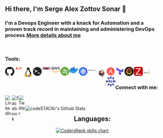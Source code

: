## Hi there, I'm Serge Alex Zottov Sonar 👋

### I'm a Devops Engineer with a knack for Automation and a proven track record in maintaining and administering DevOps process.[More details about me][alex_sonar]


[alex_sonar]: https://alexsonar.github.io/




<br />

### Tools:

[<img align="left" alt="GitHub" width="30px" src="https://raw.githubusercontent.com/alexsonar/AlexSonar/master/Tools_icons/github.png" />][alex_sonar]
[<img align="left" alt="Git" width="30px" src="https://raw.githubusercontent.com/alexsonar/AlexSonar/master/Tools_icons/git.png" />][alex_sonar]
[<img align="left" alt="Linux" width="30px" src="https://raw.githubusercontent.com/alexsonar/AlexSonar/master/Tools_icons/linux.png" />][alex_sonar]
[<img align="left" alt="Bash" width="30px" src="https://raw.githubusercontent.com/alexsonar/AlexSonar/master/Tools_icons/terminal.png" />][alex_sonar]
[<img align="left" alt="Maven" width="30px" src="https://raw.githubusercontent.com/alexsonar/AlexSonar/master/Tools_icons/maven.jpg" />][alex_sonar]
[<img align="left" alt="AWS" width="30px" src="https://raw.githubusercontent.com/alexsonar/AlexSonar/master/Tools_icons/aws.png" />][alex_sonar]
[<img align="left" alt="JFrog" width="30px" src="https://raw.githubusercontent.com/alexsonar/AlexSonar/master/Tools_icons/jfrog.png" />][alex_sonar]
[<img align="left" alt="Docker" width="30px" src="https://raw.githubusercontent.com/alexsonar/AlexSonar/master/Tools_icons/docker.png" />][alex_sonar]
[<img align="left" alt="Kubernetes" width="30px" src="https://raw.githubusercontent.com/alexsonar/AlexSonar/master/Tools_icons/kubernetes.png" />][alex_sonar]
[<img align="left" alt="Nexus" width="30px" src="https://raw.githubusercontent.com/alexsonar/AlexSonar/master/Tools_icons/nexus.png" />][alex_sonar]
[<img align="left" alt="Jenkins" width="30px" src="https://raw.githubusercontent.com/alexsonar/AlexSonar/master/Tools_icons/jenkins.png" />][alex_sonar]
[<img align="left" alt="Ansible" width="30px" src="https://raw.githubusercontent.com/alexsonar/AlexSonar/master/Tools_icons/Ansible.png" />][alex_sonar]
[<img align="left" alt="Teraform" width="30px" src="https://raw.githubusercontent.com/alexsonar/AlexSonar/master/Tools_icons/teraform.png" />][alex_sonar]
[<img align="left" alt="Grafana" width="30px" src="https://raw.githubusercontent.com/alexsonar/AlexSonar/master/Tools_icons/grafana.png" />][prometheus]
[<img align="left" alt="Zabbix" width="30px" src="https://raw.githubusercontent.com/alexsonar/AlexSonar/master/Tools_icons/zabbix.png" />][zabbixrepo]
[<img align="left" alt="MySQL" width="30px" src="https://raw.githubusercontent.com/alexsonar/AlexSonar/master/Tools_icons/mysql.png" />][alex_sonar]
[<img align="left" alt="Helm" width="30px" src="https://raw.githubusercontent.com/alexsonar/AlexSonar/master/Tools_icons/helm.png" />][alex_sonar]


[alex_sonar]: https://alexsonar.github.io/
[zabbixrepo]: https://github.com/AlexSonar/zabbix-server-in-box
[prometheus]: https://github.com/AlexSonar/prometheus_inegration
<br />
<br />

### Connect with me:


[<img align="left" alt="LinkedIn" width="22px" src="https://cdn.jsdelivr.net/npm/simple-icons@v3/icons/linkedin.svg" />][linkedin]
[<img align="left" alt="facebook" width="22px" src="https://cdn.jsdelivr.net/npm/simple-icons@3.3.0/icons/facebook.svg" />][facebook]
[<img align="left" alt="Twitter" width="22px" src="https://cdn.jsdelivr.net/npm/simple-icons@v3/icons/twitter.svg" />][twitter]

<br />
<br />



<img align="left" alt="codeSTACKr's Github Stats" src="https://github-readme-stats.vercel.app/api?username=AlexSonar&show_icons=true&hide_border=true" />


[facebook]: https://www.facebook.com/alex.sonars
[twitter]: https://twitter.com/AlexSonars
[linkedin]: https://www.linkedin.com/in/alex-sonar-s/

<!--
**AlexSonar/AlexSonar** is a ✨ _special_ ✨ repository because its `README.md` (this file) appears on your GitHub profile.

Here are some ideas to get you started:

- 🔭 I’m currently working on ...
- 🌱 I’m currently learning ...
- 👯 I’m looking to collaborate on ...
- 🤔 I’m looking for help with ...
- 💬 Ask me about ...
- 📫 How to reach me: ...
- 😄 Pronouns: ...
- ⚡ Fun fact: ...
-->

<h2 align="center">Languages:</h3>
<p align="center">
  <a href="https://profile.codersrank.io/user/alexsonar" target="_blank">
    <img src="https://cr-skills-chart-widget.azurewebsites.net/api/api?username=alexsonar&skills=Other,HTML,Hcl,JavaScript,JSON,SCSS,Less,CSS,Java,Python,Go,Shell,Batchfile&width=820&bg=transparent&branding=false" alt="CodersRank skills chart"/>
  </a>
</p>

<!--
<img width="390px" src="https://cr-ss-service.azurewebsites.net/api/ScreenShot?widget=summary&username=alexsonar&badges=2&show-avatar=false&style=--header-bg-color:%23000; --border-radius:10px />

<script type="text/javascript" src="https://unpkg.com/@codersrank/summary/codersrank-summary.min.js"></script>
<script src="https://unpkg.com/@codersrank/skills-chart/codersrank-skills-chart.min.js"></script>
-->
